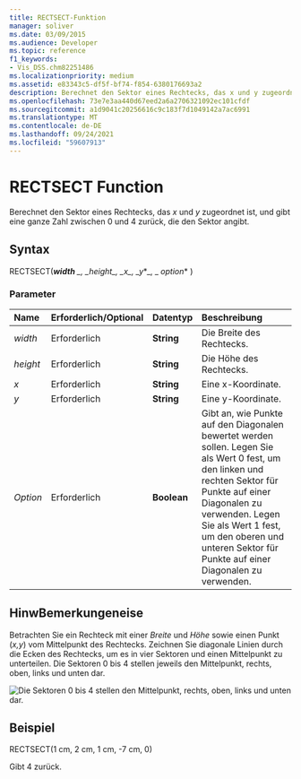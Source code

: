 ```yaml
---
title: RECTSECT-Funktion
manager: soliver
ms.date: 03/09/2015
ms.audience: Developer
ms.topic: reference
f1_keywords:
- Vis_DSS.chm82251486
ms.localizationpriority: medium
ms.assetid: e83343c5-df5f-bf74-f854-6380176693a2
description: Berechnet den Sektor eines Rechtecks, das x und y zugeordnet ist, und gibt eine ganze Zahl zwischen 0 und 4 zurück, die den Sektor angibt.
ms.openlocfilehash: 73e7e3aa440d67eed2a6a2706321092ec101cfdf
ms.sourcegitcommit: a1d9041c20256616c9c183f7d1049142a7ac6991
ms.translationtype: MT
ms.contentlocale: de-DE
ms.lasthandoff: 09/24/2021
ms.locfileid: "59607913"
---
```

# <a name="rectsect-function"></a>RECTSECT Function

Berechnet den Sektor eines Rechtecks, das  *x*  und  *y*  zugeordnet ist, und gibt eine ganze Zahl zwischen 0 und 4 zurück, die den Sektor angibt. 
  
## <a name="syntax"></a>Syntax

RECTSECT(***width** _, _*_height_*_, _*_x_*_, _*_y_*_, _ *_option_** ) 
  
### <a name="parameters"></a>Parameter

|**Name**|**Erforderlich/Optional**|**Datentyp**|**Beschreibung**|
|:-----|:-----|:-----|:-----|
| _width_ <br/> |Erforderlich  <br/> |**String** <br/> |Die Breite des Rechtecks.  <br/> |
| _height_ <br/> |Erforderlich  <br/> |**String** <br/> |Die Höhe des Rechtecks.  <br/> |
| _x_ <br/> |Erforderlich  <br/> |**String** <br/> |Eine x-Koordinate.  <br/> |
| _y_ <br/> |Erforderlich  <br/> |**String** <br/> |Eine y-Koordinate.  <br/> |
| _Option_ <br/> |Erforderlich  <br/> |**Boolean** <br/> |Gibt an, wie Punkte auf den Diagonalen bewertet werden sollen. Legen Sie als Wert 0 fest, um den linken und rechten Sektor für Punkte auf einer Diagonalen zu verwenden. Legen Sie als Wert 1 fest, um den oberen und unteren Sektor für Punkte auf einer Diagonalen zu verwenden.  <br/> |
   
## <a name="remarks"></a>HinwBemerkungeneise

Betrachten Sie ein Rechteck mit einer  *Breite*  und  *Höhe*  sowie einen Punkt (*x,y*) vom Mittelpunkt des Rechtecks. Zeichnen Sie diagonale Linien durch die Ecken des Rechtecks, um es in vier Sektoren und einen Mittelpunkt zu unterteilen. Die Sektoren 0 bis 4 stellen jeweils den Mittelpunkt, rechts, oben, links und unten dar. 
  
![Die Sektoren 0 bis 4 stellen den Mittelpunkt, rechts, oben, links und unten dar.](media/ShpSheetRef_CA_03_ZA07645862.gif)
  
## <a name="example"></a>Beispiel

RECTSECT(1 cm, 2 cm, 1 cm, -7 cm, 0) 
  
Gibt 4 zurück. 
  


